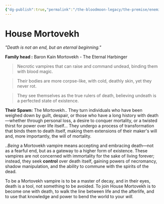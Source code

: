 ```yaml
---
{"dg-publish":true,"permalink":"/the-bloodmoon-legacy/the-premise/enemies/house-mortovekh/"}
---
```


# House Mortovekh
_"Death is not an end, but an eternal beginning."_

**Family head :** Baron Kain Mortovekh - The Eternal Harbinger

> Necrotic vampires that can raise and command undead, binding them with blood magic.

> Their bodies are more corpse-like, with cold, deathly skin, yet they never rot.

> They see themselves as the true rulers of death, believing undeath is a perfected state of existence.

**Their Spawn:** The Mortovekh.. They turn individuals who have been weighed down by guilt, despair, or those who have a long history with death—whether through personal loss, a desire to conquer mortality, or a twisted thirst for power over life itself... They undergo a process of transformation that binds them to death itself, making them extensions of their maker's will and, more importantly, the will of mortality.

.._Being_ a Mortovekh vampire means accepting and embracing death—not as a fearful end, but as a gateway to a higher form of existence. These vampires are not concerned with immortality for the sake of living forever; instead, they seek **control** over death itself, gaining powers of necromancy, shadow manipulation, and the ability to commune with the spirits of the dead. 

To be a Mortovekh vampire is to be a master of decay, and in their eyes, death is a tool, not something to be avoided. To join House Mortovekh is to become one with death, to walk the line between life and the afterlife, and to use that knowledge and power to bend the world to your _will._